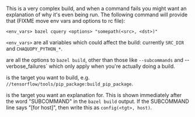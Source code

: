 This is a very complex build, and when a command fails you might want an explanation of why
it's even being run. The following command will provide that (FIXME move env vars and options
to rc file):

    <env_vars> bazel cquery <options> "somepath(<src>, <dst>)"

`<env_vars>` are all variables which could affect the build: currently `SRC_DIR` and
`CHAQUOPY_PYTHON_*`.

<options> are all the options to `bazel build`, other than those like `--subcommands` and
--verbose_failures` which only apply when you're actually doing a build.

<src> is the target you want to build, e.g. `//tensorflow/tools/pip_package:build_pip_package`.

<tgt> is the target you want an explanation for. This is shown immediately after the word
"SUBCOMMAND" in the `bazel build` output. If the SUBCOMMAND line says "[for host]", then
write this as `config(<tgt>, host)`.
